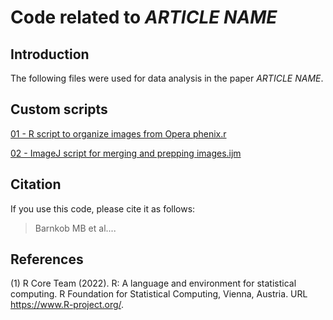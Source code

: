 # Code related to *ARTICLE NAME*

## Introduction

The following files were used for data analysis in the paper *ARTICLE NAME*.

## Custom scripts

[01 - R script to organize images from Opera phenix.r](https://github.com/mbarnkob/articles/blob/main/2023%20-%20Bogetofte%20-%20Cell%20Reports/01%20-%20R%20script%20to%20organize%20images%20from%20Opera%20phenix.r)

[02 - ImageJ script for merging and prepping images.ijm](https://github.com/mbarnkob/articles/blob/main/2023%20-%20Bogetofte%20-%20Cell%20Reports/02%20-%20ImageJ%20script%20for%20merging%20and%20prepping%20images.ijm)

## Citation

If you use this code, please cite it as follows:

> Barnkob MB et al....

## References

(1) R Core Team (2022). R: A language and environment for statistical computing. R Foundation for Statistical Computing, Vienna, Austria. URL https://www.R-project.org/.
